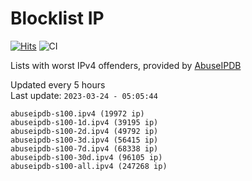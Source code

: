 # Blocklist IP

[![Hits](https://hits.seeyoufarm.com/api/count/incr/badge.svg?url=https%3A%2F%2Fgithub.com%2Fborestad%2Fblocklist-ip%2F&count_bg=%2379C83D&title_bg=%23555555&icon=&icon_color=%23E7E7E7&title=hits&edge_flat=false)](https://hits.seeyoufarm.com)  ![CI](https://img.shields.io/github/workflow/status/borestad/blocklist-ip/CI?style=flat-square)

Lists with worst IPv4 offenders, provided by [AbuseIPDB](https://www.abuseipdb.com/)

<!-- FOOTER-PLACEHOLDER -->
Updated every 5 hours<br>
Last update: `2023-03-24 - 05:05:44`
```
abuseipdb-s100.ipv4 (19972 ip)
abuseipdb-s100-1d.ipv4 (39195 ip)
abuseipdb-s100-2d.ipv4 (49792 ip)
abuseipdb-s100-3d.ipv4 (56415 ip)
abuseipdb-s100-7d.ipv4 (68338 ip)
abuseipdb-s100-30d.ipv4 (96105 ip)
abuseipdb-s100-all.ipv4 (247268 ip)
```
